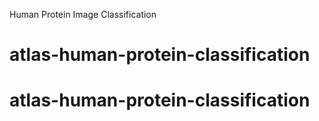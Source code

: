 Human Protein Image Classification
# atlas-human-protein-classification
# atlas-human-protein-classification
